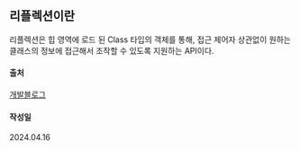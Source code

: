 
## 리플렉션이란
리플렉션은 힙 영역에 로드 된 Class 타입의 객체를 통해, 접근 제어자 상관없이 원하는 클래스의 정보에 접근해서 조작할 수 있도록 지원하는 API이다.

#### 출처
[개발블로그](https://tjdtls690.github.io/studycontents/java/2023-01-27-reflection01/)

#### 작성일
2024.04.16